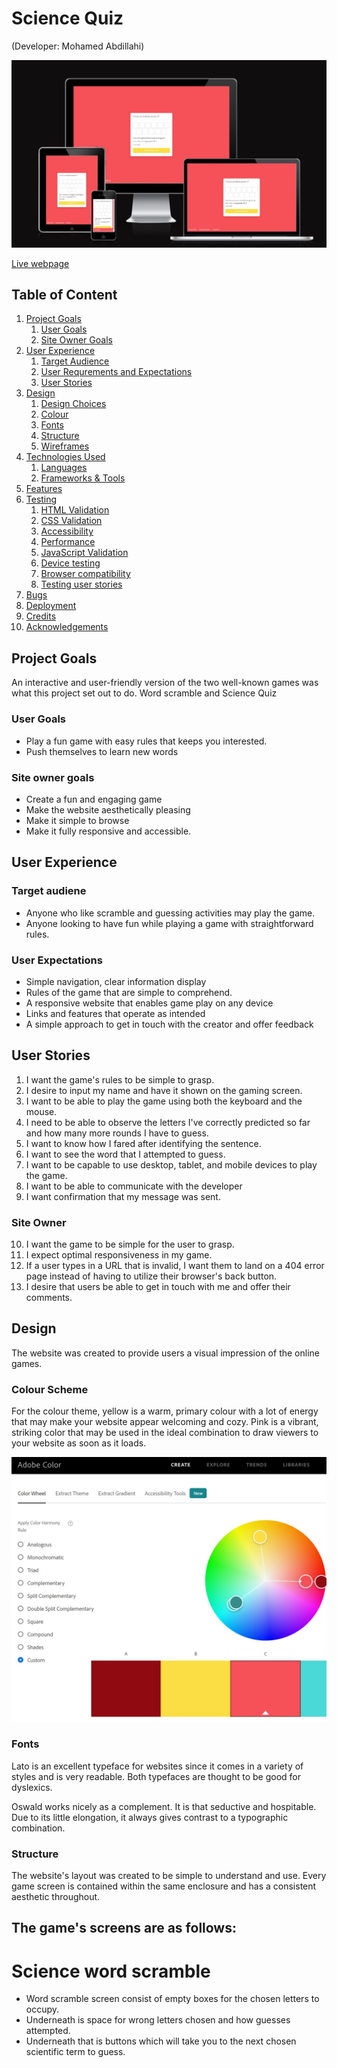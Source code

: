 # Science Quiz
(Developer: Mohamed Abdillahi)

![Mockup image](assets/docs/features/responsive_image.JPG)

[Live webpage](https://mabdillahi88.github.io/CI_pp2ScienceQuiz/)

## Table of Content

1. [Project Goals](#project-goals)
    1. [User Goals](#user-goals)
    2. [Site Owner Goals](#site-owner-goals)
2. [User Experience](#user-experience)
    1. [Target Audience](#target-audience)
    2. [User Requrements and Expectations](#user-requrements-and-expectations)
    3. [User Stories](#user-stories)
3. [Design](#design)
    1. [Design Choices](#design-choices)
    2. [Colour](#colours)
    3. [Fonts](#fonts)
    4. [Structure](#structure)
    5. [Wireframes](#wireframes)
4. [Technologies Used](#technologies-used)
    1. [Languages](#languages)
    2. [Frameworks & Tools](#frameworks-&-tools)
5. [Features](#features)
6. [Testing](#validation)
    1. [HTML Validation](#HTML-validation)
    2. [CSS Validation](#CSS-validation)
    3. [Accessibility](#accessibility)
    4. [Performance](#performance)
    5. [JavaScript Validation](#javascript-validation)
    6. [Device testing](#performing-tests-on-various-devices)
    7. [Browser compatibility](#browser-compatability)
    8. [Testing user stories](#testing-user-stories)
9. [Bugs](#Bugs)
10. [Deployment](#deployment)
11. [Credits](#credits)
12. [Acknowledgements](#acknowledgements)



## Project Goals

An interactive and user-friendly version of the two well-known games was what this project set out to do. Word scramble and Science Quiz

### User Goals

- Play a fun game with easy rules that keeps you interested.
- Push themselves to learn new words 

### Site owner goals

- Create a fun and engaging game
- Make the website aesthetically pleasing
- Make it simple to browse
- Make it fully responsive and accessible.

## User Experience

### Target audiene

- Anyone who like scramble and guessing activities may play the game.
- Anyone looking to have fun while playing a game with straightforward rules.

### User Expectations

- Simple navigation, clear information display
- Rules of the game that are simple to comprehend.
- A responsive website that enables game play on any device
- Links and features that operate as intended
- A simple approach to get in touch with the creator and offer feedback

## User Stories

1. I want the game's rules to be simple to grasp.
2. I desire to input my name and have it shown on the gaming screen.
3. I want to be able to play the game using both the keyboard and the mouse.
4. I need to be able to observe the letters I've correctly predicted so far and how many more rounds I have to guess.
5. I want to know how I fared after identifying the sentence.
6. I want to see the word that I attempted to guess.
7. I want to be capable to use desktop, tablet, and mobile devices to play the game.
8. I want to be able to communicate with the developer
9. I want confirmation that my message was sent.

### Site Owner

10. I want the game to be simple for the user to grasp. 
11. I expect optimal responsiveness in my game.
12. If a user types in a URL that is invalid, I want them to land on a 404 error page instead of having to utilize their browser's back button.
13. I desire that users be able to get in touch with me and offer their comments.

## Design

The website was created to provide users a visual impression of the online games.

### Colour Scheme

For the colour theme, yellow is a warm, primary colour with a lot of energy that may make your website appear welcoming and cozy. Pink is a vibrant, striking color that may be used in the ideal combination to draw viewers to your website as soon as it loads.

![Colour scheme](assets/docs/colour%20scheme.JPG)

### Fonts 

Lato is an excellent typeface for websites since it comes in a variety of styles and is very readable. Both typefaces are thought to be good for dyslexics.

Oswald works nicely as a complement. It is that seductive and hospitable. Due to its little elongation, it always gives contrast to a typographic combination.

### Structure

The website's layout was created to be simple to understand and use. Every game screen is contained within the same enclosure and has a consistent aesthetic throughout.

## The game's screens are as follows:

# Science word scramble
 - Word scramble screen consist of empty boxes for the chosen letters to occupy. 
 - Underneath is space for wrong letters chosen and how guesses attempted. 
 - Underneath that is buttons which will take you to the next chosen scientific term to guess.

